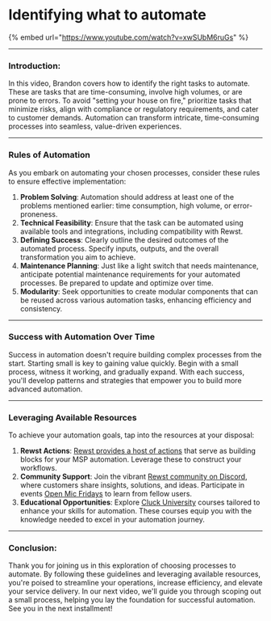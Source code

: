 # Identifying what to automate

{% embed url="https://www.youtube.com/watch?v=xwSUbM6ruGs" %}

***

### **Introduction:**

In this video, Brandon covers how to identify the right tasks to automate. These are tasks that are time-consuming, involve high volumes, or are prone to errors. To avoid "setting your house on fire," prioritize tasks that minimize risks, align with compliance or regulatory requirements, and cater to customer demands. Automation can transform intricate, time-consuming processes into seamless, value-driven experiences.

***

### **Rules of Automation**&#x20;

As you embark on automating your chosen processes, consider these rules to ensure effective implementation:

1. **Problem Solving**: Automation should address at least one of the problems mentioned earlier: time consumption, high volume, or error-proneness.
2. **Technical Feasibility**: Ensure that the task can be automated using available tools and integrations, including compatibility with Rewst.
3. **Defining Success**: Clearly outline the desired outcomes of the automated process. Specify inputs, outputs, and the overall transformation you aim to achieve.
4. **Maintenance Planning**: Just like a light switch that needs maintenance, anticipate potential maintenance requirements for your automated processes. Be prepared to update and optimize over time.
5. **Modularity**: Seek opportunities to create modular components that can be reused across various automation tasks, enhancing efficiency and consistency.

***

### **Success with Automation Over Time**&#x20;

Success in automation doesn't require building complex processes from the start. Starting small is key to gaining value quickly. Begin with a small process, witness it working, and gradually expand. With each success, you'll develop patterns and strategies that empower you to build more advanced automation.

***

### **Leveraging Available Resources**&#x20;

To achieve your automation goals, tap into the resources at your disposal:

1. **Rewst Actions**: [Rewst provides a host of actions](../../../documentation/workflows/actions-in-rewst/rewst-actions.md) that serve as building blocks for your MSP automation. Leverage these to construct your workflows.
2. **Community Support**: Join the vibrant [Rewst community on Discord](https://discord.gg/Rewst), where customers share insights, solutions, and ideas. Participate in events [Open Mic Fridays](../../../updates/roc-open-mics/) to learn from fellow users.
3. **Educational Opportunities**: Explore [Cluck University](../../rewst-foundations/) courses tailored to enhance your skills for automation. These courses equip you with the knowledge needed to excel in your automation journey.

***

### **Conclusion**:

Thank you for joining us in this exploration of choosing processes to automate. By following these guidelines and leveraging available resources, you're poised to streamline your operations, increase efficiency, and elevate your service delivery. In our next video, we'll guide you through scoping out a small process, helping you lay the foundation for successful automation. See you in the next installment!
